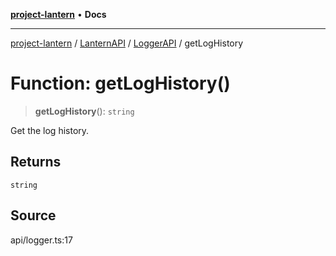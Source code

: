 [**project-lantern**](../../../../../README.md) • **Docs**

***

[project-lantern](../../../../../globals.md) / [LanternAPI](../../../README.md) / [LoggerAPI](../README.md) / getLogHistory

# Function: getLogHistory()

> **getLogHistory**(): `string`

Get the log history.

## Returns

`string`

## Source

api/logger.ts:17
